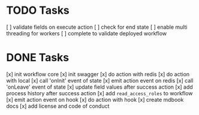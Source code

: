 # TODO Tasks

[ ] validate fields on execute action
[ ] check for end state
[ ] enable multi threading for workers
[ ] complete to validate deployed workflow


# DONE Tasks
[x] init workflow core
[x] init swagger
[x] do action with redis
[x] do action with local
[x] call 'onInit' event of state
[x] emit action event on redis
[x] call 'onLeave' event of state
[x] update field values after success action
[x] add process history after success action
[x] add `read_access_roles` to workflow
[x] emit action event on hook
[x] do action with hook
[x] create mdbook docs
[x] add license and code of conduct